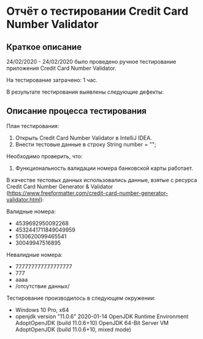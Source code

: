 # Отчёт о тестировании Credit Card Number Validator

## Краткое описание

24/02/2020 - 24/02/2020 было проведено ручное тестирование приложения Credit Card Number Validator.

На тестирование затрачено: 1 час.

В результате тестирования выявлены следующие дефекты:


## Описание процесса тестирования

План тестирования:
1. Открыть Credit Card Number Validator в IntelliJ IDEA.
2. Внести тестовые данные в строку String number = "";

Необходимо проверить, что: 
1. Функциональность валидации номера банковской карты работает.

В качестве тестовых данных использовались данные, взятые с ресурса Credit Card Number Generator & Validator (https://www.freeformatter.com/credit-card-number-generator-validator.html):

Валидные номера:
* 4539692950092268
* 4532441711849049959
* 5130620099465541
* 30049947516895

Невалидные номера:
* 777777777777777777
* 777
* aaaa
* /отсутствие данных/

Тестирование производилось в следующем окружении:
* Windows 10 Pro, x64
* openjdk version "11.0.6" 2020-01-14
OpenJDK Runtime Environment AdoptOpenJDK (build 11.0.6+10)
OpenJDK 64-Bit Server VM AdoptOpenJDK (build 11.0.6+10, mixed mode)

